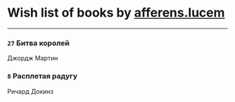 # Wish list of books by [afferens.lucem](http://vk.com/id196071655)
---

### `27` Битва королей
Джордж Мартин

### `8` Расплетая радугу
Ричард Докинз

